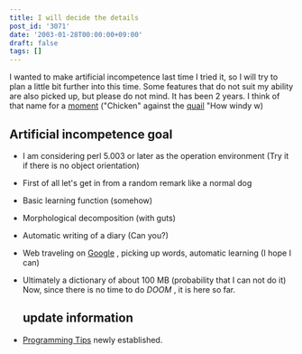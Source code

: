 ```yaml
---
title: I will decide the details
post_id: '3071'
date: '2003-01-28T00:00:00+09:00'
draft: false
tags: []
---
```


I wanted to make artificial incompetence last time I tried it, so I will try to plan a little bit further into this time. Some features that do not suit my ability are also picked up, but please do not mind. It has been 2 years. I think of that name for a [moment](http://www.din.or.jp/%7Eohzaki/uzura.htm) ("Chicken" against the [quail](http://www.din.or.jp/%7Eohzaki/uzura.htm) "How windy w)

## Artificial incompetence goal

*   I am considering perl 5.003 or later as the operation environment (Try it if there is no object orientation)
*   First of all let's get in from a random remark like a normal dog
*   Basic learning function (somehow)
*   Morphological decomposition (with guts)
*   Automatic writing of a diary (Can you?)
*   Web traveling on [Google](http://www.google.co.jp/) , picking up words, automatic learning (I hope I can)
*   Ultimately a dictionary of about 100 MB (probability that I can not do it) Now, since there is no time to do _DOOM_ , it is here so far.
    
    ## update information
    

*   [Programming Tips](/tag/tech) newly established.